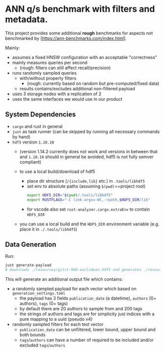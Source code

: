 
# ANN q/s benchmark with filters and metadata.

This project provides some additional **rough** benchmarks
for aspects not benchmarked by [https://ann-benchmarks.com/index.html].

Mainly:

- assumes a fixed HNSW configuration with an acceptable "correctness"
- mainly measures queries per second
    - (rough: filters can still affect recall/precision)
- runs randomly sampled queries
  - with/without property filters
    - (rough: currently based on random but pre-computed/fixed data)
  - results contains/excludes additional non-filtered payload
- uses 3 storage nodes with a replication of 2
- uses the same interfaces we would use in our product

## System Dependencies

- `cargo` and rust in general
- `just` as task runner (can be skipped by running all necessary commands by hand)
- `hdf5` version  `1.10.10`
    - (version 1.14.2 currently does not work and versions in between that and `1.10.10` should in general be avoided, hdf5 is not fully semver compliant)
    - to use a local build/download of hdf5
        - place dir structure (`/{include,lib}` etc.) in `.tools/libhdf5`
        - set env to absolute paths (assuming `$(pwd)`==project root)
          ```bash
          export HDF5_DIR="$(pwd)/.tools/libhdf5"
          export RUSTFLAGS="-C link-args=-Wl,-rpath,$HDF5_DIR/lib"
          ```
        - for vscode also set `rust-analyzer.cargo.extraEnv` to contain `HDF5_DIR`

    - you can use a local build and the `HDF5_DIR` environment variable (e.g. place it in `./.tools/libhdf5`)

## Data Generation

Run:

```bash
just generate-payload
# downloads ./resources/gitst-960-euclidean.hdf5 and generates ./resources/gist-960-euclidean.payload.hdf5
```

This will generate an additional output file which contains:

- a randomly sampled payload for each vector which based on `generation_settings.toml`
    - the payload has 3 fields `publication_date` (a datetime), `authors` (0+ authors), `tags` (0+ tags)
    - by default there are 20 authors to sample from and 200 tags
    - the strings of authors and tags are for simplicity just indices with a pure mapping to a uuid (pseudo v4)
- randomly sampled filters for each test vector
    - `publication_date` can be unfiltered, lower bound, upper bound and both bounds
    - `tags`/`authors` can have a number of required to be included and/or excluded `tags`/`authors`

